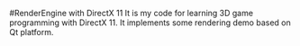 #RenderEngine with DirectX 11
It is my code for learning 3D game programming with DirectX 11. It implements some rendering demo based on Qt platform. 